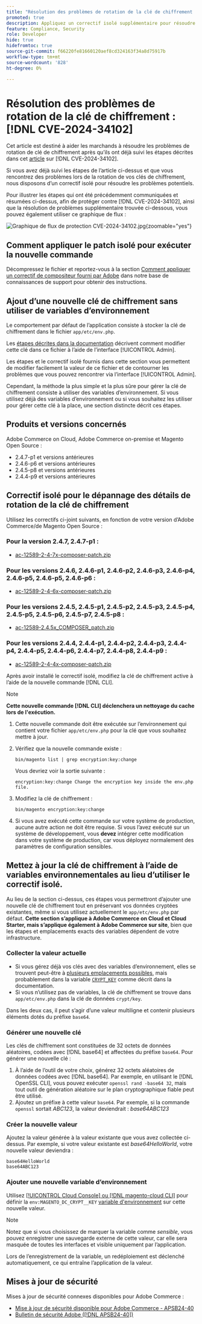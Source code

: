 ```yaml
---
title: "Résolution des problèmes de rotation de la clé de chiffrement : [!DNL CVE-2024-34102]"
promoted: true
description: Appliquez un correctif isolé supplémentaire pour résoudre d’autres problèmes de mise à jour des clés de chiffrement à partir de [!DNL CVE-2024-34102] pour Adobe Commerce 2.4.4-p8, 2.4.5-p7, 2.4.6-p5, 2.4.7 et les versions antérieures.
feature: Compliance, Security
role: Developer
hide: true
hidefromtoc: true
source-git-commit: f66220fe81660120aef8cd324163f34a8d75917b
workflow-type: tm+mt
source-wordcount: '828'
ht-degree: 0%

---
```


# Résolution des problèmes de rotation de la clé de chiffrement : [!DNL CVE-2024-34102]

Cet article est destiné à aider les marchands à résoudre les problèmes de rotation de clé de chiffrement après qu’ils ont déjà suivi les étapes décrites dans cet [article](https://experienceleague.adobe.com/fr/docs/commerce-knowledge-base/kb/troubleshooting/known-issues-patches-attached/security-update-available-for-adobe-commerce-apsb24-40-revised-to-include-isolated-patch-for-cve-2024-34102) sur [!DNL CVE-2024-34102].

Si vous avez déjà suivi les étapes de l’article ci-dessus et que vous rencontrez des problèmes lors de la rotation de vos clés de chiffrement, nous disposons d’un correctif isolé pour résoudre les problèmes potentiels.

Pour illustrer les étapes qui ont été précédemment communiquées et résumées ci-dessus, afin de protéger contre [!DNL CVE-2024-34102], ainsi que la résolution de problèmes supplémentaire trouvée ci-dessous, vous pouvez également utiliser ce graphique de flux :


![Graphique de flux de protection CVE-2024-34102.jpg](assets/cve-2024-34102-protection-flow-chart.jpg){zoomable="yes"}


## Comment appliquer le patch isolé pour exécuter la nouvelle commande

Décompressez le fichier et reportez-vous à la section [Comment appliquer un correctif de compositeur fourni par Adobe](https://experienceleague.adobe.com/docs/commerce-knowledge-base/kb/how-to/how-to-apply-a-composer-patch-provided-by-magento.html?lang=fr) dans notre base de connaissances de support pour obtenir des instructions.

## Ajout d’une nouvelle clé de chiffrement sans utiliser de variables d’environnement

Le comportement par défaut de l’application consiste à stocker la clé de chiffrement dans le fichier `app/etc/env.php`.

Les [ étapes décrites dans la documentation](https://experienceleague.adobe.com/fr/docs/commerce-admin/systems/security/encryption-key) décrivent comment modifier cette clé dans ce fichier à l’aide de l’interface [!UICONTROL Admin].

Les étapes et le correctif isolé fournis dans cette section vous permettent de modifier facilement la valeur de ce fichier et de contourner les problèmes que vous pouvez rencontrer via l’interface [!UICONTROL Admin].

Cependant, la méthode la plus simple et la plus sûre pour gérer la clé de chiffrement consiste à utiliser des variables d’environnement. Si vous utilisez déjà des variables d’environnement ou si vous souhaitez les utiliser pour gérer cette clé à la place, une section distincte décrit ces étapes.

## Produits et versions concernés

Adobe Commerce on Cloud, Adobe Commerce on-premise et Magento Open Source :

* 2.4.7-p1 et versions antérieures
* 2.4.6-p6 et versions antérieures
* 2.4.5-p8 et versions antérieures
* 2.4.4-p9 et versions antérieures

## Correctif isolé pour le dépannage des détails de rotation de la clé de chiffrement

Utilisez les correctifs ci-joint suivants, en fonction de votre version d’Adobe Commerce/de Magento Open Source :

### Pour la version 2.4.7, 2.4.7-p1 :

* [ac-12589-2-4-7x-composer-patch.zip](assets/ac-12589-2-4-7x-composer-patch.zip)

### Pour les versions 2.4.6, 2.4.6-p1, 2.4.6-p2, 2.4.6-p3, 2.4.6-p4, 2.4.6-p5, 2.4.6-p5, 2.4.6-p6 :

* [ac-12589-2-4-6x-composer-patch.zip](assets/ac-12589-2-4-6x-composer-patch.zip)

### Pour les versions 2.4.5, 2.4.5-p1, 2.4.5-p2, 2.4.5-p3, 2.4.5-p4, 2.4.5-p5, 2.4.5-p6, 2.4.5-p7, 2.4.5-p8 :

* [ac-12589-2.4.5x_COMPOSER_patch.zip](assets/ac-12589-2-4-5x-composer-patch.zip)

### Pour les versions 2.4.4, 2.4.4-p1, 2.4.4-p2, 2.4.4-p3, 2.4.4-p4, 2.4.4-p5, 2.4.4-p6, 2.4.4-p7, 2.4.4-p8, 2.4.4-p9 :

* [ac-12589-2-4-4x-composer-patch.zip](assets/ac-12589-2-4-4x-composer-patch.zip)


Après avoir installé le correctif isolé, modifiez la clé de chiffrement active à l’aide de la nouvelle commande [!DNL CLI].

>[!NOTE]
>
>**Cette nouvelle commande [!DNL CLI] déclenchera un nettoyage du cache lors de l&#39;exécution.**

1. Cette nouvelle commande doit être exécutée sur l’environnement qui contient votre fichier `app/etc/env.php` pour la clé que vous souhaitez mettre à jour.
1. Vérifiez que la nouvelle commande existe :

   ```
   bin/magento list | grep encryption:key:change
   ```

   Vous devriez voir la sortie suivante :

   ```
   encryption:key:change Change the encryption key inside the env.php file.
   ```

1. Modifiez la clé de chiffrement :

   ```
   bin/magento encryption:key:change
   ```

1. Si vous avez exécuté cette commande sur votre système de production, aucune autre action ne doit être requise.
Si vous l’avez exécuté sur un système de développement, vous **devez** intégrer cette modification dans votre système de production, car vous déployez normalement des paramètres de configuration sensibles.

## Mettez à jour la clé de chiffrement à l’aide de variables environnementales au lieu d’utiliser le correctif isolé.

Au lieu de la section ci-dessus, ces étapes vous permettront d’ajouter une nouvelle clé de chiffrement tout en préservant vos données cryptées existantes, même si vous utilisez actuellement le `app/etc/env.php` par défaut.
**Cette section s’applique à Adobe Commerce on Cloud et Cloud Starter, mais s’applique également à Adobe Commerce sur site**, bien que les étapes et emplacements exacts des variables dépendent de votre infrastructure.

### Collecter la valeur actuelle

* Si vous gérez déjà vos clés avec des variables d’environnement, elles se trouvent peut-être à [plusieurs emplacements possibles](https://experienceleague.adobe.com/fr/docs/commerce-cloud-service/user-guide/configure/env/stage/variables-intro), mais probablement dans la variable [`CRYPT_KEY`](https://experienceleague.adobe.com/fr/docs/commerce-cloud-service/user-guide/configure/env/stage/variables-deploy#crypt_key) comme décrit dans la documentation.
* Si vous n’utilisez pas de variables, la clé de chiffrement se trouve dans `app/etc/env.php` dans la clé de données `crypt/key`.

Dans les deux cas, il peut s’agir d’une valeur multiligne et contenir plusieurs éléments dotés du préfixe `base64`.

### Générer une nouvelle clé

Les clés de chiffrement sont constituées de 32 octets de données aléatoires, codées avec [!DNL base64] et affectées du préfixe `base64`.
Pour générer une nouvelle clé :

1. À l’aide de l’outil de votre choix, générez 32 octets aléatoires de données codées avec [!DNL base64]. Par exemple, en utilisant le [!DNL OpenSSL CLI], vous pouvez exécuter `openssl rand -base64 32`, mais tout outil de génération aléatoire sur le plan cryptographique fiable peut être utilisé.
1. Ajoutez un préfixe à cette valeur `base64`. Par exemple, si la commande `openssl` sortait *ABC123*, la valeur deviendrait : *base64ABC123*

### Créer la nouvelle valeur

Ajoutez la valeur générée à la valeur existante que vous avez collectée ci-dessus. Par exemple, si votre valeur existante est *base64HelloWorld*, votre nouvelle valeur deviendra :<br>

```
base64HelloWorld
base64ABC123
```

### Ajouter une nouvelle variable d’environnement

Utilisez [[!UICONTROL Cloud Console] ou  [!DNL magento-cloud CLI]](https://experienceleague.adobe.com/fr/docs/commerce-cloud-service/user-guide/configure/env/variable-levels) pour définir la `env:MAGENTO_DC_CRYPT__KEY` [variable d&#39;environnement](https://experienceleague.adobe.com/fr/docs/commerce-cloud-service/user-guide/configure/env/stage/variables-cloud) sur cette nouvelle valeur.

>[!NOTE]
>
>Notez que si vous choisissez de marquer la variable comme *sensible*, vous pouvez enregistrer une sauvegarde externe de cette valeur, car elle sera masquée de toutes les interfaces et visible uniquement par l’application.

Lors de l’enregistrement de la variable, un redéploiement est déclenché automatiquement, ce qui entraîne l’application de la valeur.

## Mises à jour de sécurité

Mises à jour de sécurité connexes disponibles pour Adobe Commerce :

* [Mise à jour de sécurité disponible pour Adobe Commerce - APSB24-40](https://experienceleague.adobe.com/fr/docs/commerce-knowledge-base/kb/troubleshooting/known-issues-patches-attached/security-update-available-for-adobe-commerce-apsb24-40-revised-to-include-isolated-patch-for-cve-2024-34102)
* [Bulletin de sécurité Adobe ([!DNL APSB24-40])](https://helpx.adobe.com/fr/security/products/magento/apsb24-40.html)
